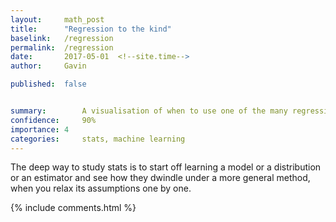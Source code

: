 ```yaml
---
layout: 	math_post
title:  	"Regression to the kind"
baselink:	/regression
permalink:	/regression
date:   	2017-05-01  <!--site.time-->
author:		Gavin	

published: 	false


summary:		A visualisation of when to use one of the many regressions 
confidence:		90%
importance: 4
categories:		stats, machine learning
---
```




The deep way to study stats is to start off learning a model or a distribution or an estimator and see how they dwindle under a more general method, when you relax its assumptions one by one.



{%  include comments.html %}